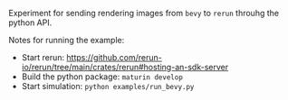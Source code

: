 Experiment for sending rendering images from `bevy` to `rerun` throuhg the python API.

Notes for running the example:
 - Start rerun: https://github.com/rerun-io/rerun/tree/main/crates/rerun#hosting-an-sdk-server
 - Build the python package: `maturin develop`
 - Start simulation: `python examples/run_bevy.py`